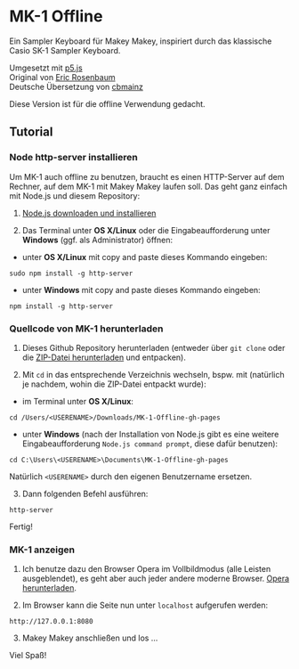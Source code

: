 MK-1 Offline
====

Ein Sampler Keyboard für Makey Makey, inspiriert durch das klassische Casio SK-1 Sampler Keyboard. 

Umgesetzt mit [p5.js](https://p5js.org)  
Original von [Eric Rosenbaum](https://www.ericrosenbaum.com/mk1-sampler/)  
Deutsche Übersetzung von [cbmainz](https://github.com/cbmainz/MK-1) 

Diese Version ist für die offline Verwendung gedacht. 

## Tutorial

### Node http-server installieren

Um MK-1 auch offline zu benutzen, braucht es einen HTTP-Server auf dem Rechner, auf dem MK-1 mit Makey Makey laufen soll. Das geht ganz einfach mit Node.js und diesem Repository:

1. [Node.js downloaden und installieren](https://nodejs.org/de/download/)

2. Das Terminal unter **OS X/Linux** oder die Eingabeaufforderung unter **Windows** (ggf. als Administrator) öffnen:

- unter **OS X/Linux** mit copy and paste dieses Kommando eingeben:

```
sudo npm install -g http-server
```

- unter **Windows** mit copy and paste dieses Kommando eingeben:

```
npm install -g http-server
```

### Quellcode von MK-1 herunterladen

1. Dieses Github Repository herunterladen (entweder über ```git clone``` oder die [ZIP-Datei herunterladen](https://github.com/medienundbildung-com/MK-1-Offline/archive/gh-pages.zip) und entpacken).

2. Mit ```cd``` in das entsprechende Verzeichnis wechseln, bspw. mit (natürlich je nachdem, wohin die ZIP-Datei entpackt wurde):

- im Terminal unter **OS X/Linux**:

```
cd /Users/<USERENAME>/Downloads/MK-1-Offline-gh-pages
```

- unter **Windows** (nach der Installation von Node.js gibt es eine weitere Eingabeaufforderung ```Node.js command prompt```, diese dafür benutzen):

```
cd C:\Users\<USERENAME>\Documents\MK-1-Offline-gh-pages
```  

Natürlich ```<USERENAME>``` durch den eigenen Benutzername ersetzen.

3. Dann folgenden Befehl ausführen:  
```
http-server
```   

Fertig!

### MK-1 anzeigen

1. Ich benutze dazu den Browser Opera im Vollbildmodus (alle Leisten ausgeblendet), es geht aber auch jeder andere moderne Browser. [Opera herunterladen](http://www.opera.com/de).

2. Im Browser kann die Seite nun unter ```localhost``` aufgerufen werden: 

```
http://127.0.0.1:8080
```

3. Makey Makey anschließen und los …

Viel Spaß!